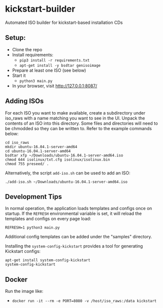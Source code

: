 kickstart-builder
=================

Automated ISO builder for kickstart-based installation CDs

Setup:
-----

* Clone the repo
* Install requirements:
  * `pip3 install -r requirements.txt`
  * `apt-get install -y bsdtar genisoimage`
* Prepare at least one ISO (see below)
* Start it
  * `python3 main.py`
* In your browser, visit http://127.0.0.1:8087/

Adding ISOs
-----------

For each ISO you want to make available, create a subdirectory under iso_raws with a name matching you want to see in
the UI. Unpack the contents of an ISO into this directory. Some files and directories will need to be chmodded so they
can be written to. Refer to the example commands below:


```
cd iso_raws
mkdir ubuntu-16.04.1-server-amd64
cd ubuntu-16.04.1-server-amd64
bsdtar xfp ~/Downloads/ubuntu-16.04.1-server-amd64.iso
chmod 644 isolinux/txt.cfg isolinux/isolinux.bin
chmod 755 preseed/ .
```

Alternatively, the script `add-iso.sh` can be used to add an ISO:

```
./add-iso.sh ~/Downloads/ubuntu-16.04.1-server-amd64.iso
```

Development Tips
----------------

In normal operation, the application loads templates and configs once on startup. If the `REFRESH` environmental
variable is set, it will reload the templates and configs on every page load:

```
REFRESH=1 python3 main.py
```

Additional config templates can be added under the "samples" directory.


Installing the `system-config-kickstart` provides a tool for generating Kickstart configs:

```
apt-get install system-config-kickstart
system-config-kickstart
```


Docker
------

Run the image like:

* `docker run -it --rm -e PORT=8080 -v /host/iso_raws:/data kickstart`
